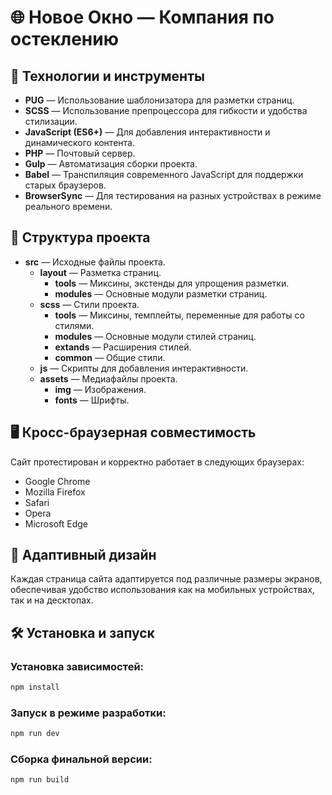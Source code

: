 # 🌐 Новое Окно — Компания по остеклению

## 🔧 Технологии и инструменты

- **PUG** — Использование шаблонизатора для разметки страниц.
- **SCSS** — Использование препроцессора для гибкости и удобства стилизации.
- **JavaScript (ES6+)** — Для добавления интерактивности и динамического контента.
- **PHP** — Почтовый сервер.
- **Gulp** — Автоматизация сборки проекта.
- **Babel** — Транспиляция современного JavaScript для поддержки старых браузеров.
- **BrowserSync** — Для тестирования на разных устройствах в режиме реального времени.

## 📂 Структура проекта

- **src** — Исходные файлы проекта.
  - **layout** — Разметка страниц.
    - **tools** — Миксины, экстенды для упрощения разметки.
    - **modules** — Основные модули разметки страниц.
  - **scss** — Стили проекта.
    - **tools** — Миксины, темплейты, переменные для работы со стилями.
    - **modules** — Основные модули стилей страниц.
    - **extands** — Расширения стилей.
    - **common** — Общие стили.
  - **js** — Скрипты для добавления интерактивности.
  - **assets** — Медиафайлы проекта.
    - **img** — Изображения.
    - **fonts** — Шрифты.

## 🖥️ Кросс-браузерная совместимость

Сайт протестирован и корректно работает в следующих браузерах:

- Google Chrome
- Mozilla Firefox
- Safari
- Opera
- Microsoft Edge

## 📱 Адаптивный дизайн

Каждая страница сайта адаптируется под различные размеры экранов, обеспечивая удобство использования как на мобильных устройствах, так и на десктопах.

## 🛠️ Установка и запуск

### Установка зависимостей:

```bash
npm install
```

### Запуск в режиме разработки:

```bash
npm run dev
```

### Сборка финальной версии:

```bash
npm run build
```
